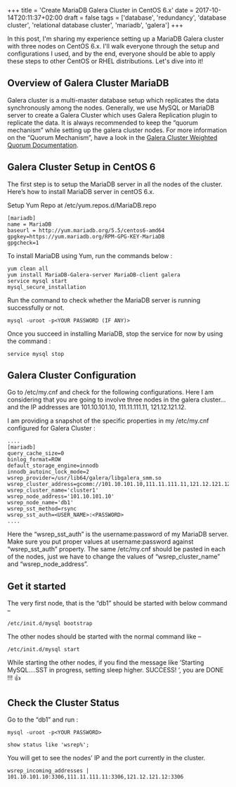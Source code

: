 +++
title = 'Create MariaDB Galera Cluster in CentOS 6.x'
date = 2017-10-14T20:11:37+02:00
draft = false
tags = ['database', 'redundancy', 'database cluster', 'relational database cluster', 'mariadb', 'galera']
+++

In this post, I'm sharing my experience setting up a MariaDB Galera cluster with three nodes on CentOS 6.x. I'll walk everyone through the setup and configurations I used, and by the end, everyone should be able to apply these steps to other CentOS or RHEL distributions. Let's dive into it!

## Overview of Galera Cluster MariaDB

Galera cluster is a multi-master database setup which replicates the data synchronously among the nodes. Generally, we use MySQL or MariaDB server to create a Galera Cluster which uses Galera Replication plugin to replicate the data. It is always recommended to keep the “quorum mechanism” while setting up the galera cluster nodes. For more information on the “Quorum Mechanism”, have a look in the [Galera Cluster Weighted Quorum Documentation](<https://galeracluster.com/library/documentation/weighted-quorum.html>).

## Galera Cluster Setup in CentOS 6

The first step is to setup the MariaDB server in all the nodes of the cluster. Here’s how to install MariaDB server in centOS 6.x.

Setup Yum Repo at /etc/yum.repos.d/MariaDB.repo

```shell
[mariadb]
name = MariaDB
baseurl = http://yum.mariadb.org/5.5/centos6-amd64
gpgkey=https://yum.mariadb.org/RPM-GPG-KEY-MariaDB
gpgcheck=1
```

To install MariaDB using Yum, run the commands below :

```shell
yum clean all
yum install MariaDB-Galera-server MariaDB-client galera
service mysql start
mysql_secure_installation
```

Run the command to check whether the MariaDB server is running successfully or not.

```shell
mysql -uroot -p<YOUR PASSWORD (IF ANY)>
```

Once you succeed in installing MariaDB, stop the service for now by using the command :

```shell
service mysql stop
```

## Galera Cluster Configuration

Go to /etc/my.cnf and check for the following configurations. Here I am considering that you are going to involve three nodes in the galera cluster… and the IP addresses are 101.10.101.10, 111.11.111.11, 121.12.121.12.

I am providing a snapshot of the specific properties in my /etc/my.cnf configured for Galera Cluster :

```shell
....
[mariadb]
query_cache_size=0
binlog_format=ROW
default_storage_engine=innodb
innodb_autoinc_lock_mode=2
wsrep_provider=/usr/lib64/galera/libgalera_smm.so
wsrep_cluster_address=gcomm://101.10.101.10,111.11.111.11,121.12.121.12
wsrep_cluster_name='cluster1'
wsrep_node_address='101.10.101.10'
wsrep_node_name='db1'
wsrep_sst_method=rsync
wsrep_sst_auth=<USER_NAME>:<PASSWORD>
....
```

Here the “wsrep_sst_auth” is the username:password of my MariaDB server. Make sure you put proper values at username:password against “wsrep_sst_auth” property.
The same /etc/my.cnf should be pasted in each of the nodes, just we have to change the values of “wsrep_cluster_name” and “wsrep_node_address”.

## Get it started

The very first node, that is the “db1” should be started with below command –

```shell
/etc/init.d/mysql bootstrap
```

The other nodes should be started with the normal command like –

```shell
/etc/init.d/mysql start
```

While starting the other nodes, if you find the message like ‘Starting MySQL….SST in progress, setting sleep higher. SUCCESS! ‘, you are DONE !!! 👍

## Check the Cluster Status

Go to the “db1” and run :

```shell
mysql -uroot -p<YOUR PASSWORD>

show status like 'wsrep%';
```

You will get to see the nodes’ IP and the port currently in the cluster.

```shell
wsrep_incoming_addresses | 101.10.101.10:3306,111.11.111.11:3306,121.12.121.12:3306
```
